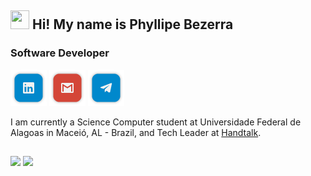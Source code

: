 ## <img src="https://media.giphy.com/media/hvRJCLFzcasrR4ia7z/giphy.gif" width="30px" height="30px"> Hi! My name is Phyllipe Bezerra
### Software Developer

[![Linkedin](https://github.com/pmba/pmba/blob/master/shields/linkedin.png?raw=true)](https://www.linkedin.com/in/phyllipe-bezerra-352037191)
[![Gmail](https://github.com/pmba/pmba/blob/master/shields/gmail.png?raw=true)](https://mail.google.com/mail/?view=cm&fs=1&to=phyllipe.bezerra@gmail.com)
[![Telegram](https://github.com/pmba/pmba/blob/master/shields/telegram.png?raw=true)](https://t.me/pmbalves)

I am currently a Science Computer student at Universidade Federal de Alagoas in Maceió, AL - Brazil, and Tech Leader at [Handtalk](https://handtalk.me).

##

<div>
  <a href="https://github.com/kmandzzz" style="text-decoration:none">
    <img height="160em" src="https://github-readme-stats.vercel.app/api?username=pmba&show_icons=true&theme=github_dark"/>
  </a>
  <a href="https://github.com/kmandzzz" style="text-decoration:none">
    <img height="160em" src="https://github-readme-stats.vercel.app/api/top-langs/?username=pmba&layout=compact&theme=github_dark"/>
  </a
</div>
   
